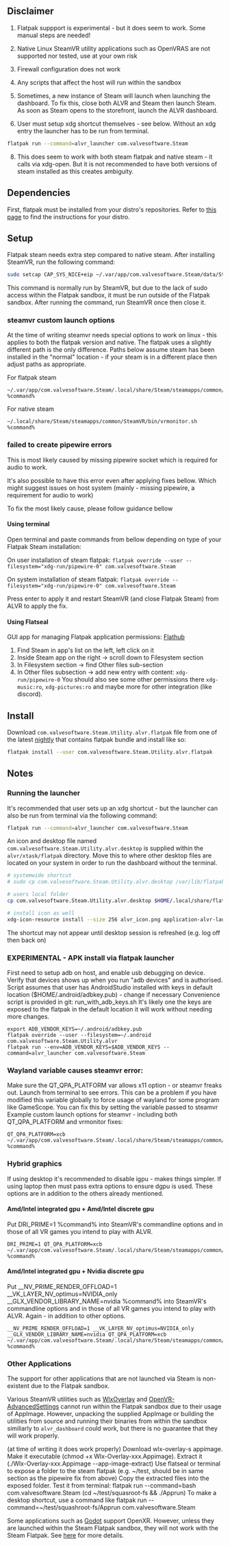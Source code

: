 ## Disclaimer

1. Flatpak suppport is experimental - but it does seem to work. Some manual steps are needed!

2. Native Linux SteamVR utility applications such as OpenVRAS are not supported nor tested, use at your own risk

3. Firewall configuration does not work

4. Any scripts that affect the host will run within the sandbox

5. Sometimes, a new instance of Steam will launch when launching the dashboard. To fix this, close both ALVR and Steam then launch Steam. As soon as Steam opens to the storefront, launch the ALVR dashboard.

6. User must setup xdg shortcut themselves - see below. Without an xdg entry the launcher has to be run from terminal.

```sh
flatpak run --command=alvr_launcher com.valvesoftware.Steam
```

8. This does seem to work with both steam flatpak and native steam - it calls via xdg-open. But it is not recommended to have both versions of steam installed as this creates ambiguity.

## Dependencies

First, flatpak must be installed from your distro's repositories. Refer to [this page](https://flatpak.org/setup/) to find the instructions for your distro.

## Setup

Flatpak steam needs extra step compared to native steam. After installing SteamVR, run the following command:

```sh
sudo setcap CAP_SYS_NICE+eip ~/.var/app/com.valvesoftware.Steam/data/Steam/steamapps/common/SteamVR/bin/linux64/vrcompositor-launcher
```

This command is normally run by SteamVR, but due to the lack of sudo access within the Flatpak sandbox, it must be run outside of the Flatpak sandbox. After running the command, run SteamVR once then close it.

### steamvr custom launch options
At the time of writing steamvr needs special options to work on linux - this applies to both the flatpak version and native. The flatpak uses a slightly different path is the only difference. Paths below assume steam has been installed in the "normal" location - if your steam is in a different place then adjust paths as appropriate.

For flatpak steam
```
~/.var/app/com.valvesoftware.Steam/.local/share/Steam/steamapps/common/SteamVR/bin/vrmonitor.sh %command%
```

For native steam
```
~/.local/share/Steam/steamapps/common/SteamVR/bin/vrmonitor.sh %command%
```

### failed to create pipewire errors
This is most likely caused by missing pipewire socket which is required for audio to work. 

It's also possible to have this error even after applying fixes bellow. Which might suggest issues on host system (mainly - missing pipewire, a requirement for audio to work)

To fix the most likely cause, please follow guidance bellow

#### Using terminal
Open terminal and paste commands from bellow depending on type of your Flatpak Steam installation:

On user installation of steam flatpak: `flatpak override --user --filesystem="xdg-run/pipewire-0" com.valvesoftware.Steam`

On system installation of steam flatpak: `flatpak override --filesystem="xdg-run/pipewire-0" com.valvesoftware.Steam`

Press enter to apply it and restart SteamVR (and close Flatpak Steam) from ALVR to apply the fix.

#### Using Flatseal
GUI app for managing Flatpak application permissions: [Flathub](https://flathub.org/apps/com.github.tchx84.Flatseal)
1. Find Steam in app's list on the left, left click on it
2. Inside Steam app on the right -> scroll down to Filesystem section
3. In Filesystem section -> find Other files sub-section
4. In Other files subsection -> add new entry with content: `xdg-run/pipewire-0`
You should also see some other permissions there `xdg-music:ro`, `xdg-pictures:ro` and maybe more for other integration (like discord).

## Install

Download `com.valvesoftware.Steam.Utility.alvr.flatpak` file from one of the latest [nightly](https://github.com/alvr-org/ALVR-nightly/releases) that contains flatpak bundle and install like so:

```sh
flatpak install --user com.valvesoftware.Steam.Utility.alvr.flatpak
```

## Notes

### Running the launcher

It's recommended that user sets up an xdg shortcut - but the launcher can also be run from terminal via the following command:
```sh
flatpak run --command=alvr_launcher com.valvesoftware.Steam
```

An icon and desktop file named `com.valvesoftware.Steam.Utility.alvr.desktop` is supplied within the `alvr/xtask/flatpak` directory. Move this to where other desktop files are located on your system in order to run the dashboard without the terminal.

```sh
# systemwide shortcut
# sudo cp com.valvesoftware.Steam.Utility.alvr.desktop /var/lib/flatpak/exports/share/applications/ 

# users local folder
cp com.valvesoftware.Steam.Utility.alvr.desktop $HOME/.local/share/flatpak/exports/share/applications/

# install icon as well
xdg-icon-resource install --size 256 alvr_icon.png application-alvr-launcher
```

The shortcut may not appear until desktop session is refreshed (e.g. log off then back on)

### EXPERIMENTAL - APK install via flatpak launcher 
First need to setup adb on host, and enable usb debugging on device. Verify that devices shows up when you run "adb devices" and is authorised.
Script assumes that user has AndroidStudio installed with keys in default location ($HOME/.android/adbkey.pub) - change if necessary
Convenience script is provided in git: run_with_adb_keys.sh
It's likely one the keys are exposed to the flatpak in the default location it will work without needing more changes.
```
export ADB_VENDOR_KEYS=~/.android/adbkey.pub
flatpak override --user --filesystem=~/.android com.valvesoftware.Steam.Utility.alvr
flatpak run --env=ADB_VENDOR_KEYS=$ADB_VENDOR_KEYS --command=alvr_launcher com.valvesoftware.Steam
```

### Wayland variable causes steamvr error:
Make sure the QT_QPA_PLATFORM var allows x11 option - or steamvr freaks out. Launch from terminal to see errors.
This can be a problem if you have modified this variable globally to force usage of wayland for some program like GameScope. 
You can fix this by setting the variable passed to steamvr
Example custom launch options for steamvr - including both QT_QPA_PLATFORM and vrmonitor fixes:

```
QT_QPA_PLATFORM=xcb ~/.var/app/com.valvesoftware.Steam/.local/share/Steam/steamapps/common/SteamVR/bin/vrmonitor.sh %command%
```

### Hybrid graphics 
If using desktop it's recommended to disable igpu - makes things simpler. 
If using laptop then must pass extra options to ensure dgpu is used. These options are in addition to the others already mentioned.

#### Amd/Intel integrated gpu + Amd/Intel discrete gpu
Put DRI_PRIME=1 %command% into SteamVR's commandline options and in those of all VR games you intend to play with ALVR.
```
DRI_PRIME=1 QT_QPA_PLATFORM=xcb ~/.var/app/com.valvesoftware.Steam/.local/share/Steam/steamapps/common/SteamVR/bin/vrmonitor.sh %command%
```

#### Amd/Intel integrated gpu + Nvidia discrete gpu
Put __NV_PRIME_RENDER_OFFLOAD=1 __VK_LAYER_NV_optimus=NVIDIA_only __GLX_VENDOR_LIBRARY_NAME=nvidia %command% into SteamVR's commandline options and in those of all VR games you intend to play with ALVR. Again - in addition to other options.
```
__NV_PRIME_RENDER_OFFLOAD=1 __VK_LAYER_NV_optimus=NVIDIA_only __GLX_VENDOR_LIBRARY_NAME=nvidia QT_QPA_PLATFORM=xcb ~/.var/app/com.valvesoftware.Steam/.local/share/Steam/steamapps/common/SteamVR/bin/vrmonitor.sh %command%
```

### Other Applications

The support for other applications that are not launched via Steam is non-existent due to the Flatpak sandbox.

Various SteamVR utilities such as [WlxOverlay](https://github.com/galister/WlxOverlay) and [OpenVR-AdvancedSettings](https://github.com/OpenVR-Advanced-Settings/OpenVR-AdvancedSettings) cannot run within the Flatpak sandbox due to their usage of AppImage. However, unpacking the supplied AppImage or building the utilities from source and running their binaries from within the sandbox similiarly to `alvr_dashboard` could work, but there is no guarantee that they will work properly.

(at time of writing it does work properly)
Download wlx-overlay-s appimage. 
Make it executable (chmod +x Wlx-Overlay-xxx.Appimage). 
Extract it (./Wlx-Overlay-xxx.Appimage --app-image-extract)
Use flatseal or terminal to expose a folder to the steam flatpak (e.g. ~/test, should be in same section as the pipewire fix from above)
Copy the extracted files into the exposed folder.
Test it from terminal: flatpak run --command=bash com.valvesoftware.Steam (cd ~/test/squasroot-fs && ./Apprun)
To make a desktop shortcut, use a command like flatpak run --command=~/test/squashroot-fs/Apprun com.valvesoftware.Steam



Some applications such as [Godot](https://godotengine.org) support OpenXR. However, unless they are launched within the Steam Flatpak sandbox, they will not work with the Steam Flatpak. See [here](https://github.com/flathub/com.valvesoftware.Steam/issues/1010) for more details.
